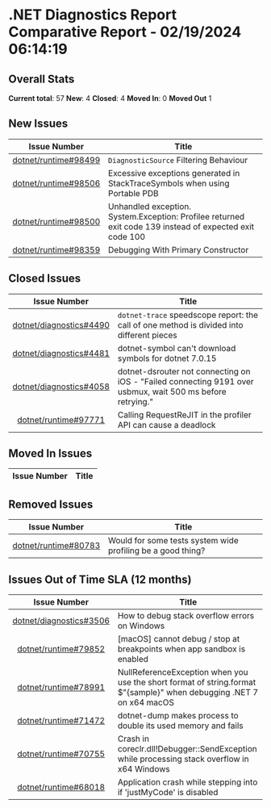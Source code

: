 # .NET Diagnostics Report Comparative Report - 02/19/2024 06:14:19

## Overall Stats

**Current total**: 57
**New**: 4
**Closed**: 4
**Moved In**: 0
**Moved Out** 1

## New Issues

| **Issue Number** | **Title** |
| :--------------: | --------- |
| [dotnet/runtime#98499](https://github.com/dotnet/runtime/issues/98499) | `DiagnosticSource` Filtering Behaviour |
| [dotnet/runtime#98506](https://github.com/dotnet/runtime/issues/98506) | Excessive exceptions generated in StackTraceSymbols when using Portable PDB |
| [dotnet/runtime#98500](https://github.com/dotnet/runtime/issues/98500) | Unhandled exception. System.Exception: Profilee returned exit code 139 instead of expected exit code 100 |
| [dotnet/runtime#98359](https://github.com/dotnet/runtime/issues/98359) | Debugging With Primary Constructor |

## Closed Issues

| **Issue Number** | **Title** |
| :--------------: | --------- |
| [dotnet/diagnostics#4490](https://github.com/dotnet/diagnostics/issues/4490) | `dotnet-trace` speedscope report: the call of one method is divided into different pieces  |
| [dotnet/diagnostics#4481](https://github.com/dotnet/diagnostics/issues/4481) | dotnet-symbol can't download symbols for dotnet 7.0.15  |
| [dotnet/diagnostics#4058](https://github.com/dotnet/diagnostics/issues/4058) | dotnet-dsrouter not connecting on iOS - "Failed connecting 9191 over usbmux, wait 500 ms before retrying." |
| [dotnet/runtime#97771](https://github.com/dotnet/runtime/issues/97771) | Calling RequestReJIT in the profiler API can cause a deadlock |

## Moved In Issues

| **Issue Number** | **Title** |
| :--------------: | --------- |

## Removed Issues

| **Issue Number** | **Title** |
| :--------------: | --------- |
| [dotnet/runtime#80783](https://github.com/dotnet/runtime/issues/80783) | Would for some tests system wide profiling be a good thing?  |

## Issues Out of Time SLA (12 months)

| **Issue Number** | **Title** |
| :--------------: | --------- |
| [dotnet/diagnostics#3506](https://github.com/dotnet/diagnostics/issues/3506) | How to debug stack overflow errors on Windows |
| [dotnet/runtime#79852](https://github.com/dotnet/runtime/issues/79852) | [macOS] cannot debug / stop at breakpoints when app sandbox is enabled |
| [dotnet/runtime#78991](https://github.com/dotnet/runtime/issues/78991) | NullReferenceException when you use the short format of string.format $"{sample}" when debugging .NET 7 on x64 macOS |
| [dotnet/runtime#71472](https://github.com/dotnet/runtime/issues/71472) | dotnet-dump makes process to double its used memory and fails |
| [dotnet/runtime#70755](https://github.com/dotnet/runtime/issues/70755) | Crash in coreclr.dll!Debugger::SendException while processing stack overflow in x64 Windows |
| [dotnet/runtime#68018](https://github.com/dotnet/runtime/issues/68018) | Application crash while stepping into if 'justMyCode' is disabled |

